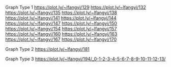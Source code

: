 Graph Type 1 
https://plot.ly/~lfangyi/129
https://plot.ly/~lfangyi/132
https://plot.ly/~lfangyi/135
https://plot.ly/~lfangyi/138
https://plot.ly/~lfangyi/141
https://plot.ly/~lfangyi/144
https://plot.ly/~lfangyi/147
https://plot.ly/~lfangyi/150
https://plot.ly/~lfangyi/154
https://plot.ly/~lfangyi/157
https://plot.ly/~lfangyi/160
https://plot.ly/~lfangyi/163
https://plot.ly/~lfangyi/167
https://plot.ly/~lfangyi/170

Graph Type 2
https://plot.ly/~lfangyi/181

Graph Type 3
https://plot.ly/~lfangyi/194/_0-1-2-3-4-5-6-7-8-9-10-11-12-13/